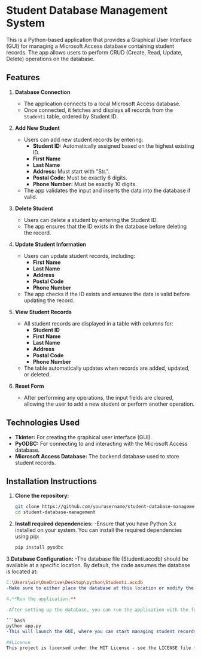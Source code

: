 # Student Database Management System

This is a Python-based application that provides a Graphical User Interface (GUI) for managing a Microsoft Access database containing student records. The app allows users to perform CRUD (Create, Read, Update, Delete) operations on the database.

## Features

1. **Database Connection**
   - The application connects to a local Microsoft Access database.
   - Once connected, it fetches and displays all records from the `Studenti` table, ordered by Student ID.

2. **Add New Student**
   - Users can add new student records by entering:
     - **Student ID:** Automatically assigned based on the highest existing ID.
     - **First Name**
     - **Last Name**
     - **Address:** Must start with "Str.".
     - **Postal Code:** Must be exactly 6 digits.
     - **Phone Number:** Must be exactly 10 digits.
   - The app validates the input and inserts the data into the database if valid.

3. **Delete Student**
   - Users can delete a student by entering the Student ID.
   - The app ensures that the ID exists in the database before deleting the record.

4. **Update Student Information**
   - Users can update student records, including:
     - **First Name**
     - **Last Name**
     - **Address**
     - **Postal Code**
     - **Phone Number**
   - The app checks if the ID exists and ensures the data is valid before updating the record.

5. **View Student Records**
   - All student records are displayed in a table with columns for:
     - **Student ID**
     - **First Name**
     - **Last Name**
     - **Address**
     - **Postal Code**
     - **Phone Number**
   - The table automatically updates when records are added, updated, or deleted.

6. **Reset Form**
   - After performing any operations, the input fields are cleared, allowing the user to add a new student or perform another operation.

## Technologies Used

- **Tkinter:** For creating the graphical user interface (GUI).
- **PyODBC:** For connecting to and interacting with the Microsoft Access database.
- **Microsoft Access Database:** The backend database used to store student records.

## Installation Instructions

1. **Clone the repository:**

   ```bash
   git clone https://github.com/yourusername/student-database-management.git
   cd student-database-management

2. **Install required dependencies:**
   -Ensure that you have Python 3.x installed on your system. You can install the required dependencies using pip:

   ```bash
   pip install pyodbc

3.**Database Configuration:**
   -The database file (Studenti.accdb) should be available at a specific location. By default, the code assumes the database is located at:

   ```makefile
   C:\Users\win\OneDrive\Desktop\python\Studenti.accdb
   -Make sure to either place the database at this location or modify the path in the code to match your environment.

4.**Run the application:**

   -After setting up the database, you can run the application with the following command:

   ```bash
   python app.py
   -This will launch the GUI, where you can start managing student records.

##License
   This project is licensed under the MIT License - see the LICENSE file for details.
   
